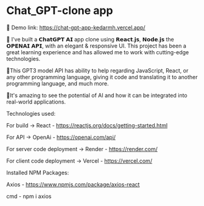 # Chat_GPT-clone app

🔶 Demo link: https://chat-gpt-app-kedarmh.vercel.app/


💠 I've built a 𝗖𝗵𝗮𝘁𝗚𝗣𝗧 𝗔𝗜 app clone using 𝗥𝗲𝗮𝗰𝘁.𝗷𝘀, 𝗡𝗼𝗱𝗲.𝗷𝘀 the 𝗢𝗣𝗘𝗡𝗔𝗜 𝗔𝗣𝗜, with an elegant & responsive UI. This project has been a great learning experience and has allowed me to work with cutting-edge technologies.

💠This GPT3 model API has ability to help regarding JavaScript, React, or any other programming language, giving it code and translating it to another programming language, and much more.

💠It's amazing to see the potential of AI and how it can be integrated into real-world applications.

Technologies used: 

 For build ->  React - https://reactjs.org/docs/getting-started.html

 For API -> OpenAi - https://openai.com/api/

 For server code deployment -> Render - https://render.com/

 For client code deployment -> Vercel - https://vercel.com/

Installed NPM Packages:

Axios - https://www.npmjs.com/package/axios-react

cmd - npm i axios
